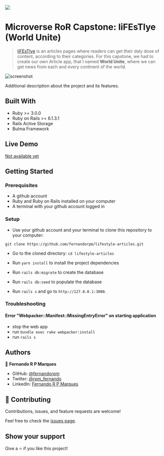![](https://img.shields.io/badge/Microverse-blueviolet)

# Microverse RoR Capstone: liFEsTlye (World Unite)

> [liFEsTlye](https://www.behance.net/gallery/14554909/liFEsTlye-Mobile-version) is an articles pages where readers can get their daly dose of content, according to their categories. For this capstone, we had to create our own Article app, that I named **World Unite**, where we can get news from each and every continent of the world.

![screenshot](./app_screenshot.png)

Additional description about the project and its features.

## Built With

- Ruby >= 3.0.0
- Ruby on Rails >= 6.1.3.1
- Rails Active Storage
- Bulma Framework

## Live Demo

[Not available yet](https://livedemo.com)


## Getting Started

### Prerequisites

- A github account
- Ruby and Ruby on Rails installed on your computer
- A terminal with your github account logged in

### Setup

- Use your github account and your terminal to clone this repository to your computer:

`git clone https://github.com/fernandorpm/lifestyle-articles.git`

- Go to the cloned directory:
`cd lifestyle-articles`

- Run `yarn install` to install the project dependencies

- Run `rails db:migrate` to create the database

- Run `rails db:seed` to populate the database

- Run `rails s` and go to `http://127.0.0.1:3000`.

### Troubleshooting

#### Error "Webpacker::Manifest::MissingEntryError" on starting application

- stop the web app
- run `bundle exec rake webpacker:install`
- run `rails s`

## Authors

👤 **Fernando R P Marques**

- GitHub: [@fernandorpm](https://github.com/fernandorpm)
- Twitter: [@rpm_fernando](https://twitter.com/rpm_fernando)
- LinkedIn: [Fernando R P Marques](https://linkedin.com/in/fernandorpm)

## 🤝 Contributing

Contributions, issues, and feature requests are welcome!

Feel free to check the [issues page](../../issues/).

## Show your support

Give a ⭐️ if you like this project!
